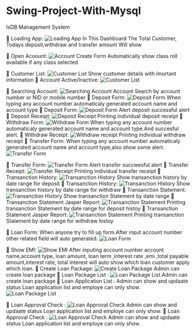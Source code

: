 # Swing-Project-With-Mysql
IsDB Management System

:pushpin: Loading App:
![ Loading App]([https://github.com/limonislamborno/Angular-With-Spring-Boot-Project/blob/main/Screenshots/1.%20Dashoard.png](https://github.com/limonislamborno/Swing-Project-With-Mysql/blob/main/Screenshot/1.%20Loading%20App.jpg))
In This Dashboard The Total Customer, Todays deposit,withdraw and transfer amount Will show

:pushpin: Open Acoount:
![Account Create Form](https://github.com/limonislamborno/Angular-With-Spring-Boot-Project/blob/main/Screenshots/2.%20open%20Account.png)
Automatically show class roll available if any class selected

:pushpin: Customer List:
![Customer List](https://github.com/limonislamborno/Angular-With-Spring-Boot-Project/blob/main/Screenshots/3.%20customer%20list.png)
Show customer details with imortant information
:pushpin: Account Active/Inactive:
![Customer List](https://github.com/limonislamborno/Angular-With-Spring-Boot-Project/blob/main/Screenshots/3.%20customer%20list.png)

:pushpin: Searching Account:
![Searching Account](https://github.com/limonislamborno/Angular-With-Spring-Boot-Project/blob/main/Screenshots/5.%20customer%20search.png)
Account Search by account number or NID or mobile number
:pushpin: Deposit Form:
![Deposit Form](https://github.com/limonislamborno/Angular-With-Spring-Boot-Project/blob/main/Screenshots/5.%20deposite%20form%202.png)
When typing any account number automaticaly generated account name and account type
:pushpin: Deposit Form:
![Deposit Form](https://github.com/limonislamborno/Angular-With-Spring-Boot-Project/blob/main/Screenshots/6.%20deposite%20form%203.png)
Alert  deposit successful alert
:pushpin: Deposit Receipt:
![Deposit Receipt](https://github.com/limonislamborno/Angular-With-Spring-Boot-Project/blob/main/Screenshots/7.%20deposit%20receipt.png)
Printing individual deposit receipt
:pushpin: Withdraw Form:
![Withdraw Form](https://github.com/limonislamborno/Angular-With-Spring-Boot-Project/blob/main/Screenshots/8.%20withdraw%20form.png)
When typing any account number automaticaly generated account name and account type.And succesful alert.
:pushpin: Withdraw Receipt:
![Withdraw receipt](https://github.com/limonislamborno/Angular-With-Spring-Boot-Project/blob/main/Screenshots/9.%20withdraw%20receipt.png)
Printing individual withdraw receipt
:pushpin: Transfer Form:
When typing any account number automaticaly generated account name and account type,also show some alert.
![Transfer Form](https://github.com/limonislamborno/Angular-With-Spring-Boot-Project/blob/main/Screenshots/10.%20transfer%20form.png)

:pushpin: Transfer Form:
![Transfer Form](https://github.com/limonislamborno/Angular-With-Spring-Boot-Project/blob/main/Screenshots/11.%20transfer%20succes.png)
Alert  transfer succwesful alert
:pushpin: Transfer Receipt:
![Transfer Receipt](https://github.com/limonislamborno/Angular-With-Spring-Boot-Project/blob/main/Screenshots/12.%20transfer%20receipt.png)
Printing individual transfer receipt
:pushpin: Transanction History:
![Transanction History](https://github.com/limonislamborno/Angular-With-Spring-Boot-Project/blob/main/Screenshots/13.%20transanction%20history%20by%20date%20range-deposit.png)
Show transanction history by date range for deposit
:pushpin: Transanction History:
![Transanction History](https://github.com/limonislamborno/Angular-With-Spring-Boot-Project/blob/main/Screenshots/14.%20transanction%20history%20by%20date%20range-withdraw.png)
Show transanction history by date range for withdraw
:pushpin: Transanction Statement:
![Transanction History](https://github.com/limonislamborno/Angular-With-Spring-Boot-Project/blob/main/Screenshots/15..png)
Show transanction Statement by date range
:pushpin: Transanction Statement Jasper Report:
![Transanction Statement](https://github.com/limonislamborno/Angular-With-Spring-Boot-Project/blob/main/Screenshots/jasper%20report%201.png)
Printing transanction Statement by date range for deposit histoy
:pushpin: Transanction Statement Jasper Report:
![Transanction Statement](https://github.com/limonislamborno/Angular-With-Spring-Boot-Project/blob/main/Screenshots/jasper%20report%202.png)
Printing transanction Statement by date range for withdraw histoy

:pushpin: Loan Form:
When anyone try to fill up form.After input account number other related field will auto generated.
![Loan Form](https://github.com/limonislamborno/Angular-With-Spring-Boot-Project/blob/main/Screenshots/16.%20loan%20form.png)

:pushpin: Show EMI:
![Show EMI](https://github.com/limonislamborno/Angular-With-Spring-Boot-Project/blob/main/Screenshots/17.%20emi.png)
After inputing account number account name,account type, loan amount, loan term ,interest rate ,emi ,total payable amount,interest rate, total interest will auto show.which loan customer apply which loan.
:pushpin: Create Loan Package:
![Create Loan Package](https://github.com/limonislamborno/Angular-With-Spring-Boot-Project/blob/main/Screenshots/18.%20create%20loan%20package.png)
Admin can create loan package
:pushpin: Loan Package List :
![Loan Package List](https://github.com/limonislamborno/Angular-With-Spring-Boot-Project/blob/main/Screenshots/19.%20loan%20package%20lsit.png)
Admin can create loan package
:pushpin: Loan Application List :
Admin can show and updaate status Loan application list and employe can only show.
![Loan Package List](https://github.com/limonislamborno/Angular-With-Spring-Boot-Project/blob/main/Screenshots/21.%20loan%20application%20list.png)

:pushpin: Loan Approval Check :
![Loan Approval Check](https://github.com/limonislamborno/Angular-With-Spring-Boot-Project/blob/main/Screenshots/22.%20loan%20approval%20check.png)
Admin can show and updaate status Loan application list and employe can only show.
:pushpin: Loan Approval Check :
![Loan Approval Check](https://github.com/limonislamborno/Angular-With-Spring-Boot-Project/blob/main/Screenshots/23.%20loan%20approval%20check%202.png)
Admin can show and updaate status Loan application list and employe can only show.
